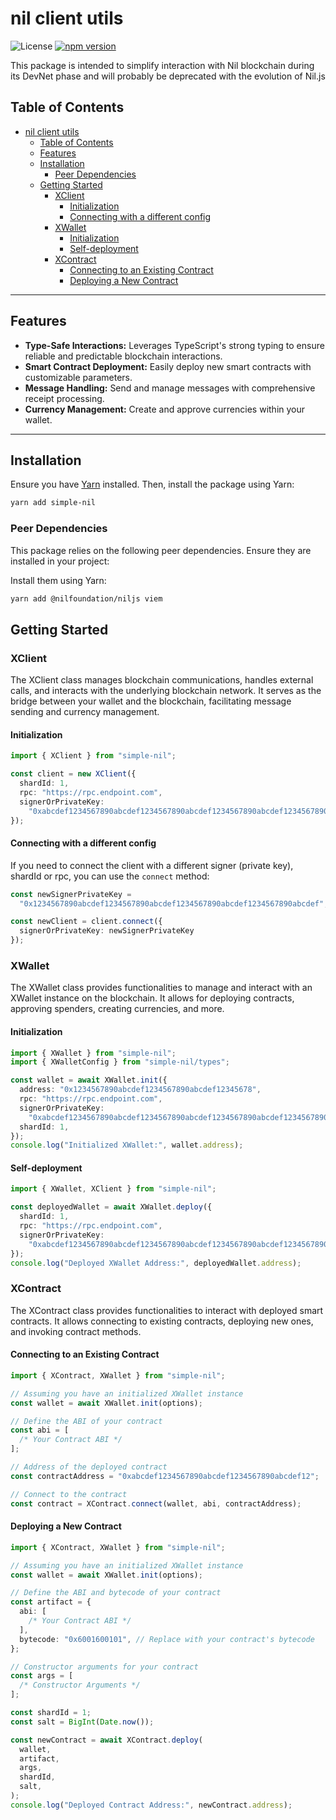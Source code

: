 # nil client utils

![License](https://img.shields.io/badge/License-MIT-yellow.svg)
[![npm version](https://img.shields.io/npm/v/simple-nil.svg)](https://www.npmjs.com/package/simple-nil)


This package is intended to simplify interaction with Nil blockchain during its DevNet phase and will probably be deprecated with the evolution of Nil.js

## Table of Contents

- [nil client utils](#nil-client-utils)
  - [Table of Contents](#table-of-contents)
  - [Features](#features)
  - [Installation](#installation)
    - [Peer Dependencies](#peer-dependencies)
  - [Getting Started](#getting-started)
    - [XClient](#xclient)
      - [Initialization](#initialization)
      - [Connecting with a different config](#connecting-with-a-different-config)
    - [XWallet](#xwallet)
      - [Initialization](#initialization-1)
      - [Self-deployment](#self-deployment)
    - [XContract](#xcontract)
      - [Connecting to an Existing Contract](#connecting-to-an-existing-contract)
      - [Deploying a New Contract](#deploying-a-new-contract)

---

## Features

- **Type-Safe Interactions:** Leverages TypeScript's strong typing to ensure reliable and predictable blockchain interactions.
- **Smart Contract Deployment:** Easily deploy new smart contracts with customizable parameters.
- **Message Handling:** Send and manage messages with comprehensive receipt processing.
- **Currency Management:** Create and approve currencies within your wallet.

---

## Installation

Ensure you have [Yarn](https://yarnpkg.com/) installed. Then, install the package using Yarn:

```bash
yarn add simple-nil
```

### Peer Dependencies

This package relies on the following peer dependencies. Ensure they are installed in your project:

Install them using Yarn:

```sh
yarn add @nilfoundation/niljs viem
```

## Getting Started

### XClient

The XClient class manages blockchain communications, handles external calls, and interacts with the underlying blockchain network. It serves as the bridge between your wallet and the blockchain, facilitating message sending and currency management.

#### Initialization

```ts
import { XClient } from "simple-nil";

const client = new XClient({
  shardId: 1,
  rpc: "https://rpc.endpoint.com",
  signerOrPrivateKey:
    "0xabcdef1234567890abcdef1234567890abcdef1234567890abcdef1234567890",
});
```

#### Connecting with a different config

If you need to connect the client with a different signer (private key), shardId or rpc, you can use the `connect` method:

```ts
const newSignerPrivateKey =
  "0x1234567890abcdef1234567890abcdef1234567890abcdef1234567890abcdef";

const newClient = client.connect({
  signerOrPrivateKey: newSignerPrivateKey
});
```

### XWallet

The XWallet class provides functionalities to manage and interact with an XWallet instance on the blockchain. It allows for deploying contracts, approving spenders, creating currencies, and more.

#### Initialization

```ts
import { XWallet } from "simple-nil";
import { XWalletConfig } from "simple-nil/types";

const wallet = await XWallet.init({
  address: "0x1234567890abcdef1234567890abcdef12345678",
  rpc: "https://rpc.endpoint.com",
  signerOrPrivateKey:
    "0xabcdef1234567890abcdef1234567890abcdef1234567890abcdef1234567890",
  shardId: 1,
});
console.log("Initialized XWallet:", wallet.address);
```

#### Self-deployment

```ts
import { XWallet, XClient } from "simple-nil";

const deployedWallet = await XWallet.deploy({
  shardId: 1,
  rpc: "https://rpc.endpoint.com",
  signerOrPrivateKey:
    "0xabcdef1234567890abcdef1234567890abcdef1234567890abcdef1234567890",
});
console.log("Deployed XWallet Address:", deployedWallet.address);
```

### XContract

The XContract class provides functionalities to interact with deployed smart contracts. It allows connecting to existing contracts, deploying new ones, and invoking contract methods.

#### Connecting to an Existing Contract

```ts
import { XContract, XWallet } from "simple-nil";

// Assuming you have an initialized XWallet instance
const wallet = await XWallet.init(options);

// Define the ABI of your contract
const abi = [
  /* Your Contract ABI */
];

// Address of the deployed contract
const contractAddress = "0xabcdef1234567890abcdef1234567890abcdef12";

// Connect to the contract
const contract = XContract.connect(wallet, abi, contractAddress);
```

#### Deploying a New Contract

```ts
import { XContract, XWallet } from "simple-nil";

// Assuming you have an initialized XWallet instance
const wallet = await XWallet.init(options);

// Define the ABI and bytecode of your contract
const artifact = {
  abi: [
    /* Your Contract ABI */
  ],
  bytecode: "0x6001600101", // Replace with your contract's bytecode
};

// Constructor arguments for your contract
const args = [
  /* Constructor Arguments */
];

const shardId = 1;
const salt = BigInt(Date.now());

const newContract = await XContract.deploy(
  wallet,
  artifact,
  args,
  shardId,
  salt,
);
console.log("Deployed Contract Address:", newContract.address);
```
